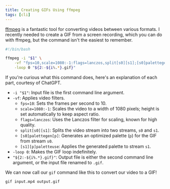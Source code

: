 ```yaml
---
title: Creating GIFs Using ffmpeg
tags: [cli]
---
```


[ffmpeg](https://ffmpeg.org/) is a fantastic tool for converting videos between
various formats. I recently needed to create a GIF from a screen recording,
which you can do with ffmpeg, but the command isn't the easiest to remember.

```bash showLineNumbers /usr/local/bin/gif
#!/bin/bash

ffmpeg -i "$1" \
	-vf "fps=10,scale=1080:-1:flags=lanczos,split[s0][s1];[s0]palettegen[p];[s1][p]paletteuse" \
	-loop 0 "${2:-${i%.*}.gif}"
```

If you're curious what this command does, here's an explanation of each part,
courtesy of ChatGPT.

- `-i "$1"`: Input file is the first command line argument.
- `-vf`: Applies video filters.
  - `fps=10`: Sets the frames per second to 10.
  - `scale=1080:-1`: Scales the video to a width of 1080 pixels; height is set
    automatically to keep aspect ratio.
  - `flags=lanczos`: Uses the Lanczos filter for scaling, known for high
    quality.
  - `split[s0][s1]`: Splits the video stream into two streams, `s0` and `s1`.
  - `[s0]palettegen[p]`: Generates an optimized palette (`p`) for the GIF from
    stream `s0`.
  - `[s1][p]paletteuse`: Applies the generated palette to stream `s1`.
- `-loop 0`: Makes the GIF loop indefinitely.
- `"${2:-${i%.*}.gif}"`: Output file is either the second command line argument,
  or the input file renamed to `.gif`.

We can now call our `gif` command like this to convert our video to a GIF!

```bash
gif input.mp4 output.gif
```
